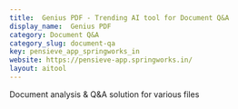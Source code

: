 ```yaml
---
title:  Genius PDF - Trending AI tool for Document Q&A
display_name:  Genius PDF
category: Document Q&A
category_slug: document-qa
key: pensieve_app_springworks_in
website: https://pensieve-app.springworks.in/
layout: aitool
---
```


Document analysis & Q&A solution for various files
